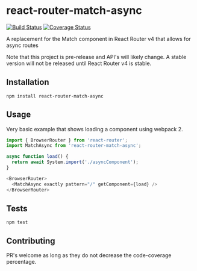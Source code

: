 # react-router-match-async
[![Build Status](https://travis-ci.org/jtmthf/react-router-match-async.svg?branch=master)](https://travis-ci.org/jtmthf/react-router-match-async)
[![Coverage Status](https://coveralls.io/repos/github/jtmthf/react-router-match-async/badge.svg)](https://coveralls.io/github/jtmthf/react-router-match-async)

A replacement for the Match component in React Router v4 that allows for async routes

Note that this project is pre-release and API's will likely change. A stable version will not be
released until React Router v4 is stable.

## Installation

  `npm install react-router-match-async`

## Usage
Very basic example that shows loading a component using webpack 2.

```javascript
import { BrowserRouter } from 'react-router';
import MatchAsync from 'react-router-match-async';

async function load() {
  return await System.import('./asyncComponent');
}

<BrowserRouter>
  <MatchAsync exactly pattern="/" getComponent={load} />
</BrowserRouter>

```


## Tests

  `npm test`

## Contributing

PR's welcome as long as they do not decrease the code-coverage percentage.
